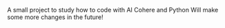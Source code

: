 A small project to study how to code with AI Cohere and Python 
Will make some more changes in the future!

